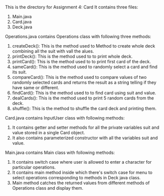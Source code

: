This is the directory for Assignment 4: Card
It contains three files:

1. Main.java
2. Card.java
3. Deck.java

Operations.java contains Operations class with following three methods:

1. createDeck(): This is the method used to Method to create whole deck combining all the suit with vall the alues.
2. printDeck(): This is the method used to to print whole deck.
3. printCard(): This is the method used to to print first card of the deck.
4. sameCard(): This is the method used to randomly select a card and find its suit.
5. compareCard(): This is the method used to compare values of two randomly selected cards and returns the result as a string telling if they have same or different.
6. findCard(): This is the method used to to find card using suit and value.
7. dealCards(): This is the method used to print 5 random cards from the deck.
8. shuffle(): This is the method to shuffle the card deck and printing them.

Card.java contains InputUser class with following methods:

1. It contains getter and setter methods for all the private variables suit and value stored in a single Card object.
2. It also contains parameterized constructor with all the variables suit and value.

Main.java contains Main class with following methods:

1. It contains switch case where user is allowed to enter a character for particular operations.
2. It contains main method inside which there's switch case for menu to select operations corresponding to methods in Deck java class.
3. Main method catches the returned values from different methods of Operations class and display them.
